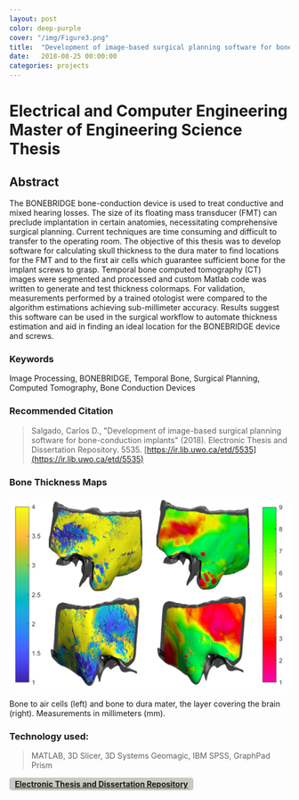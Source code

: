 ```yaml
---
layout: post
color: deep-purple
cover: "/img/Figure3.png"
title:  "Development of image-based surgical planning software for bone-conduction implants"
date:   2018-08-25 00:00:00
categories: projects
---
```

# Electrical and Computer Engineering Master of Engineering Science Thesis

## Abstract

The BONEBRIDGE bone-conduction device is used to treat conductive and mixed hearing losses. The size of its floating mass transducer (FMT) can preclude implantation in certain anatomies, necessitating comprehensive surgical planning. Current techniques are time consuming and difficult to transfer to the operating room. The objective of this thesis was to develop software for calculating skull thickness to the dura mater to find locations for the FMT and to the first air cells which guarantee sufficient bone for the implant screws to grasp. Temporal bone computed tomography (CT) images were segmented and processed and custom Matlab code was written to generate and test thickness colormaps. For validation, measurements performed by a trained otologist were compared to the algorithm estimations achieving sub-millimeter accuracy. Results suggest this software can be used in the surgical workflow to automate thickness estimation and aid in finding an ideal location for the BONEBRIDGE device and screws.

### Keywords
Image Processing, BONEBRIDGE, Temporal Bone, Surgical Planning, Computed
Tomography, Bone Conduction Devices

### Recommended Citation
>Salgado, Carlos D., "Development of image-based surgical planning software for bone-conduction implants" (2018). Electronic Thesis
and Dissertation Repository. 5535. [https://ir.lib.uwo.ca/etd/5535](https://ir.lib.uwo.ca/etd/5535)

### Bone Thickness Maps

![Bone Thickness Maps](/img/Figure5.png "Bone to aircells (left) and bone to dura mater (right)")

Bone to air cells (left) and bone to dura mater, the layer covering the brain (right). Measurements in millimeters (mm).

### Technology used:
>MATLAB, 3D Slicer, 3D Systems Geomagic, IBM SPSS, GraphPad Prism

<span style="background-color: #CAC8C0; color: #fff; display: inline-block; padding: 3px 10px; font-weight: bold; border-radius: 5px;"> 
<a href="https://ir.lib.uwo.ca/cgi/viewcontent.cgi?article=7690&context=etd" target="_blank" class="mui-btn">
<i class="fa fa-file-pdf-o"></i> Electronic Thesis and Dissertation Repository </a> </span>